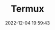 ---
title: Termux
icon: shell
date: 2022-12-04 19:59:43
index: false
category:
  - 教程
  - 应用
  - Termux
tag:
  - 教程
  - Termux
  - Android
  - Linux
article: false
---